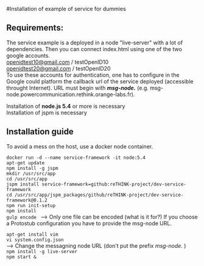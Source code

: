 #Installation of example of service for dummies

## Requirements:
The service example is a deployed in a node "live-server" with a lot of dependencies. Then you can connect index.html using one of the two google accounts.  
openidtest10@gmail.com / testOpenID10  
openidtest20@gmail.com / testOpenID20  
To use these accounts for authentication, one has to configure in the Google could platform the callback url of the service deployed (accessible throught Internet). URL must begin with ___msg-node.___  (e.g. msg-node.powercommunication.rethink.orange-labs.fr).   


Installation of __node.js 5.4__ or more is necessary  
Installation of jspm is necessary  

## Installation guide

To avoid a mess on the host, use a docker node container.

`docker run -d --name service-framework -it node:5.4 `  
`apt-get update `  
`npm install -g jspm `  
`mkdir /usr/src/app `  
`cd /usr/src/app `  
`jspm install service-framework=github:reTHINK-project/dev-service-framework `  
`cd /usr/src/app/jspm_packages/github/reTHINK-project/dev-service-framework@0.1.2 `  
`npm run init-setup `  
`npm install `  
`gulp encode `  --> Only one file can be encoded (what is it for?)
If you choose a Protostub configuration you have to provide the msg-node URL.  

`apt-get install vim `   
`vi system.config.json `   
--> Change the messagning node URL (don't put the prefix _msg-node._ )   
`npm install -g live-server `   
`npm start & `  







